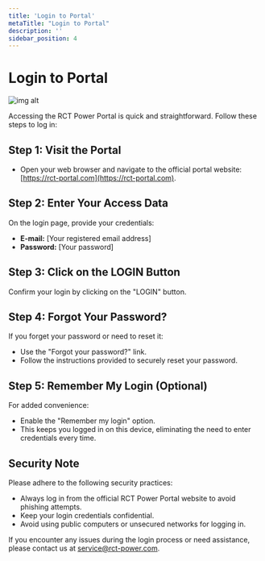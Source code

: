 ```yaml
---
title: 'Login to Portal'
metaTitle: "Login to Portal"
description: ''
sidebar_position: 4
---
```


# Login to Portal

![img alt](/img/screenshots/rct-login-page.png)

Accessing the RCT Power Portal is quick and straightforward. Follow these steps to log in:

## Step 1: Visit the Portal

- Open your web browser and navigate to the official portal website: [https://rct-portal.com](https://rct-portal.com).

## Step 2: Enter Your Access Data

On the login page, provide your credentials:

- **E-mail:** [Your registered email address]
- **Password:** [Your password]

## Step 3: Click on the LOGIN Button

Confirm your login by clicking on the "LOGIN" button.

## Step 4: Forgot Your Password?

If you forget your password or need to reset it:

- Use the "Forgot your password?" link.
- Follow the instructions provided to securely reset your password.

## Step 5: Remember My Login (Optional)

For added convenience:

- Enable the "Remember my login" option.
- This keeps you logged in on this device, eliminating the need to enter credentials every time.

## Security Note

Please adhere to the following security practices:

- Always log in from the official RCT Power Portal website to avoid phishing attempts.
- Keep your login credentials confidential.
- Avoid using public computers or unsecured networks for logging in.

If you encounter any issues during the login process or need assistance, please contact us at [service@rct-power.com](mailto:service@rct-power.com).